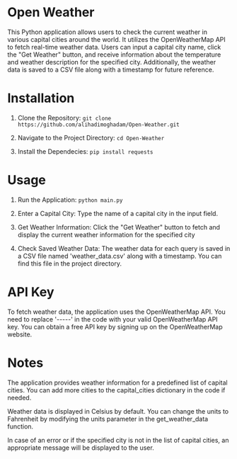 # Open Weather
This Python application allows users to check the current weather in various capital cities around the world. It utilizes the OpenWeatherMap API to fetch real-time weather data. Users can input a capital city name, click the "Get Weather" button, and receive information about the temperature and weather description for the specified city. Additionally, the weather data is saved to a CSV file along with a timestamp for future reference.

# Installation
1. Clone the Repository:
`git clone https://github.com/alihadimoghadam/Open-Weather.git`

2. Navigate to the Project Directory:
`cd Open-Weather`

3. Install the Dependecies:
`pip install requests`

# Usage
1. Run the Application:
`python main.py`

2. Enter a Capital City:
Type the name of a capital city in the input field.

3. Get Weather Information:
Click the "Get Weather" button to fetch and display the current weather information for the specified city

4. Check Saved Weather Data:
The weather data for each query is saved in a CSV file named 'weather_data.csv' along with a timestamp. You can find this file in the project directory.

# API Key
To fetch weather data, the application uses the OpenWeatherMap API. You need to replace '-----' in the code with your valid OpenWeatherMap API key. You can obtain a free API key by signing up on the OpenWeatherMap website.

# Notes
The application provides weather information for a predefined list of capital cities. You can add more cities to the capital_cities dictionary in the code if needed.

Weather data is displayed in Celsius by default. You can change the units to Fahrenheit by modifying the units parameter in the get_weather_data function.

In case of an error or if the specified city is not in the list of capital cities, an appropriate message will be displayed to the user.